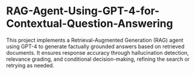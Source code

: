# RAG-Agent-Using-GPT-4-for-Contextual-Question-Answering
This project implements a Retrieval-Augmented Generation (RAG) agent using GPT-4 to generate factually grounded answers based on retrieved documents. It ensures response accuracy through hallucination detection, relevance grading, and conditional decision-making, refining the search or retrying as needed.
